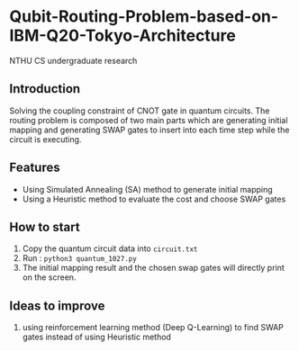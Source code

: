 # Qubit-Routing-Problem-based-on-IBM-Q20-Tokyo-Architecture
NTHU CS undergraduate research

## Introduction
Solving the coupling constraint of CNOT gate in quantum circuits. 
The routing problem is composed of two main parts which are generating initial mapping and 
generating SWAP gates to insert into each time step while the circuit is executing.

## Features
* Using Simulated Annealing (SA) method to generate initial mapping
* Using a Heuristic method to evaluate the cost and choose SWAP gates

## How to start 
1. Copy the quantum circuit data into `circuit.txt`
2. Run :  `python3 quantum_1027.py`
3. The initial mapping result and the chosen swap gates will directly print on the screen. 

## Ideas to improve
1. using reinforcement learning method (Deep Q-Learning) to find SWAP gates instead
of using Heuristic method
